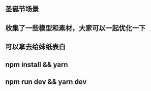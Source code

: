 ## 圣诞节场景

## 收集了一些模型和素材，大家可以一起优化一下

## 可以拿去给妹纸表白

## npm install && yarn 

## npm run dev && yarn dev




